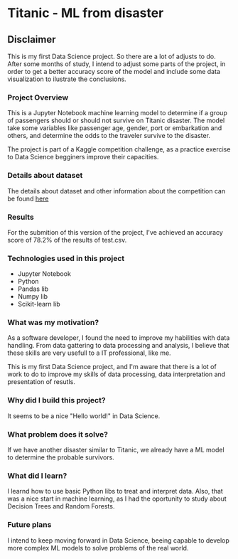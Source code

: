 # Titanic - ML from disaster

## Disclaimer
This is my first Data Science project. So there are a lot of adjusts to do. After some months of study, I intend to adjust some parts of the project, in order to get a better accuracy score of the model and include some data visualization to ilustrate the conclusions. 

### Project Overview
This is a Jupyter Notebook machine learning model to determine if a group of passengers should or should not survive on Titanic disaster. The model take some variables like passenger age, gender, port or embarkation and others, and determine the odds to the traveler survive to the disaster. 

The project is part of a Kaggle competition challenge, as a practice exercise to Data Science begginers improve their capacities.

### Details about dataset
The details about dataset and other information about the competition can be found <a href="https://www.kaggle.com/competitions/titanic">here</a>

### Results
For the submition of this version of the project, I've achieved an accuracy score of 78.2% of the results of test.csv. 

### Technologies used in this project
- Jupyter Notebook
- Python
- Pandas lib
- Numpy lib
- Scikit-learn lib

### What was my motivation?
As a software developer, I found the need to improve my habilities with data handling. From data gattering to data processing and analysis, I believe that these skills are very usefull to a IT professional, like me.

This is my first Data Science project, and I'm aware that there is a lot of work to do to improve my skills of data processing, data interpretation and presentation of resutls. 

### Why did I build this project?
It seems to be a nice "Hello world!" in Data Science. 

### What problem does it solve?
If we have another disaster similar to Titanic, we already have a ML model to determine the probable survivors. 

### What did I learn?
I learnd how to use basic Python libs to treat and interpret data. Also, that was a nice start in machine learning, as I had the oportunity to study about Decision Trees and Random Forests. 

### Future plans
I intend to keep moving forward in Data Science, beeing capable to develop more complex ML models to solve problems of the real world.